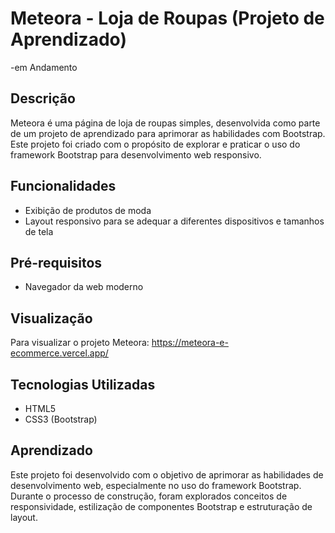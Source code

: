 # Meteora - Loja de Roupas (Projeto de Aprendizado)
-em Andamento

## Descrição
Meteora é uma página de loja de roupas simples, desenvolvida como parte de um projeto de aprendizado para aprimorar as habilidades com Bootstrap. Este projeto foi criado com o propósito de explorar e praticar o uso do framework Bootstrap para desenvolvimento web responsivo.

## Funcionalidades
- Exibição de produtos de moda
- Layout responsivo para se adequar a diferentes dispositivos e tamanhos de tela

## Pré-requisitos
- Navegador da web moderno

## Visualização
Para visualizar o projeto Meteora: https://meteora-e-ecommerce.vercel.app/

## Tecnologias Utilizadas
- HTML5
- CSS3 (Bootstrap)

## Aprendizado
Este projeto foi desenvolvido com o objetivo de aprimorar as habilidades de desenvolvimento web, especialmente no uso do framework Bootstrap. Durante o processo de construção, foram explorados conceitos de responsividade, estilização de componentes Bootstrap e estruturação de layout.



